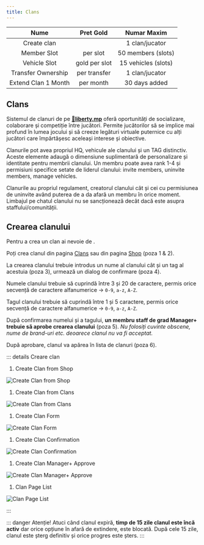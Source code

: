 ```yaml
---
title: Clans
---
```


| Nume | Pret Gold | Numar Maxim |
| :-----------: | :-----------: | :-----------: |
| Create clan | <Gold :amount='20000' /> | 1 clan/jucator |
| Member Slot | <Gold :amount='500' /> per slot | 50 members (slots) |
| Vehicle Slot | <Gold :amount='100' /> gold per slot | 15 vehicles (slots) |
| Transfer Ownership | <Gold :amount='3000' /> per transfer | 1 clan/jucator |
| Extend Clan 1 Month | <Gold :amount='5000' /> per month | 30 days added |

## Clans

Sistemul de clanuri de pe **[🗽liberty.mp](https://liberty.mp)** oferă oportunități de socializare, colaborare și competiție între jucători. Permite jucătorilor să se implice mai profund în lumea jocului și să creeze legături virtuale puternice cu alți jucători care împărtășesc aceleași interese și obiective.  

Clanurile pot avea propriul HQ, vehicule ale clanului și un TAG distinctiv. Aceste elemente adaugă o dimensiune suplimentară de personalizare și identitate pentru membrii clanului.
Un membru poate avea rank 1-4 și permisiuni specifice setate de liderul clanului: invite members, uninvite members, manage vehicles.

Clanurile au propriul regulament, creatorul clanului cât și cei cu permisiunea de uninvite având puterea de a da afară un membru în orice moment.
Limbajul pe chatul clanului nu se sancționează decât dacă este asupra staffului/comunității.

## Crearea clanului

Pentru a crea un clan ai nevoie de <Gold :amount='20000' />.

Poți crea clanul din pagina [Clans](https://ucp.liberty.mp/clans) sau din pagina [Shop](https://ucp.liberty.mp/shop) (poza 1 & 2).

La crearea clanului trebuie introdus un nume al clanului cât și un tag al acestuia (poza 3), urmează un dialog de confirmare (poza 4).

Numele clanului trebuie să cuprindă între 3 și 20 de caractere, permis orice secvență de caractere alfanumerice -> `0-9`, `a-z`, `A-Z`.

Tagul clanului trebuie să cuprindă între 1 și 5 caractere, permis orice secvență de caractere alfanumerice -> `0-9`, `a-z`, `A-Z`.

După confirmarea numelui și a tagului, **un membru staff de grad Manager+ trebuie să aprobe crearea clanului** (poza 5). _Nu folosiți cuvinte obscene, nume de brand-uri etc. deoarece clanul nu va fi acceptat._

După aprobare, clanul va apărea în lista de clanuri (poza 6).

::: details Creare clan

1. Create Clan from Shop
<Image src="https://i.imgur.com/Pb3yG54.png" alt="Create Clan from Shop" />

1. Create Clan from Clans
<Image src="https://i.imgur.com/pD90oc2.png" alt="Create Clan from Clans" />

1. Create Clan Form
<Image src="https://i.imgur.com/lZCBaMg.png" alt="Create Clan Form" />

1. Create Clan Confirmation
<Image src="https://i.imgur.com/V0DdudK.png" alt="Create Clan Confirmation" />

1. Create Clan Manager+ Approve
<Image src="https://i.imgur.com/xpivXvM.png" alt="Create Clan Manager+ Approve" />

1. Clan Page List
<Image src="https://i.imgur.com/zWIJZRN.png" alt="Clan Page List" />

:::

::: danger Atenție!
Atuci când clanul expiră, **timp de 15 zile clanul este încă activ** dar orice opțiune în afară de extindere, este blocată. După cele 15 zile, clanul este șterg definitiv și orice progres este șters.
:::

